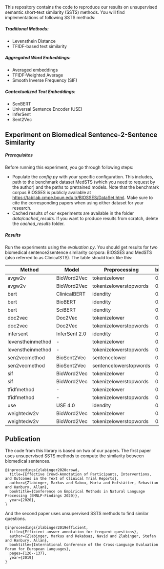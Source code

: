 This repository contains the code to reproduce our results on unsupervised semantic short-text similarity (SSTS) methods. You will find 
implementations of following SSTS methods:

##### Traditional Methods:
* Levensthein Distance
* TFIDF-based text similarity
##### Aggregated Word Embeddings:
* Averaged embeddings
* TFIDF-Weighted Average
* Smooth Inverse Frequency (SIF)

##### Contextualized Text Embeddings:
* SenBERT
* Universal Sentence Encoder (USE)
* InferSent
* Sent2Vec

## Experiment on Biomedical Sentence-2-Sentence Similarity

##### Prerequisites
Before running this experiment, you go through following steps:
* Populate the *config.py* with your specific configuration. This includes, path to the benchmark dataset MedSTS (which you need to request by the author) and the paths to pretrained models. Note that the benchmark corpus BIOSSES is publicly available at https://tabilab.cmpe.boun.edu.tr/BIOSSES/DataSet.html. Make sure to cite the corresponding papers when using either dataset for your research.
* Cached results of our experiments are available in the folder *data/cached_results*. If you want to produce results from scratch, delete the *cached_results* folder.

##### Results
Run the experiments using the *evaluation.py*. You should get results for two biomedical sentence2sentence similarity corpora: BIOSSES and MedSTS (also referred to as ClinicalSTS). The table should look like this:

| Method            | Model         | Preprocessing          |   biosses_pear |   medsts_all_pear |   AVG |
|-------------------|---------------|------------------------|----------------|-------------------|-------|
| avgw2v            | BioWord2Vec   | tokenizelower          |           0.61 |              0.72 |  0.66 |
| avgw2v            | BioWord2Vec   | tokenizelowerstopwords |           0.72 |              0.77 |  0.75 |
| bert              | ClinicalBERT  | idendity               |           0.65 |              0.69 |  0.67 |
| bert              | BioBERT       | idendity               |           0.78 |              0.58 |  0.68 |
| bert              | SciBERT       | idendity               |           0.60 |              0.68 |  0.64 |
| doc2vec           | Doc2Vec       | tokenizelower          |           0.81 |              0.75 |  0.78 |
| doc2vec           | Doc2Vec       | tokenizelowerstopwords |           0.80 |              0.76 |  0.78 |
| infersent         | InferSent 2.0 | idendity               |           0.49 |              0.65 |  0.57 |
| levenstheinmethod | -             | tokenizelower          |           0.55 |              0.64 |  0.60 |
| levenstheinmethod | -             | tokenizelowerstopwords |           0.64 |              0.69 |  0.66 |
| sen2vecmethod     | BioSent2Vec   | sentencelower          |           0.81 |              0.74 |  0.78 |
| sen2vecmethod     | BioSent2Vec   | sentencelowerstopwords |           0.81 |              0.77 |  0.79 |
| sif               | BioWord2Vec   | tokenizelower          |           0.79 |              0.75 |  0.77 |
| sif               | BioWord2Vec   | tokenizelowerstopwords |           0.78 |              0.76 |  0.77 |
| tfidfmethod       | -             | tokenizelower          |           0.74 |              0.70 |  0.72 |
| tfidfmethod       | -             | tokenizelowerstopwords |           0.74 |              0.73 |  0.74 |
| use               | USE 4.0       | idendity               |           0.66 |              0.72 |  0.69 |
| weightedw2v       | BioWord2Vec   | tokenizelower          |           0.73 |              0.75 |  0.74 |
| weightedw2v       | BioWord2Vec   | tokenizelowerstopwords |           0.76 |              0.77 |  0.76 |


## Publication
The code from this library is based on two of our papers. The first paper uses unsupervised SSTS methods to compute the similarity between biomedical sentences.
```
@inproceedings{zlabinger2020crowd,
  title={Effective Crowd-Annotation of Participants, Interventions, and Outcomes in the Text of Clinical Trial Reports},
  author={Zlabinger, Markus and Sabou, Marta and Hofstätter, Sebastian and Hanbury, Allan},
  booktitle={Conference on Empirical Methods in Natural Language Processing (EMNLP-Findings 2020)},
  year={2020},
}
```
And the second paper uses unsupervised SSTS methods to find similar questions.
```
@inproceedings{zlabinger2019efficient,
  title={Efficient answer-annotation for frequent questions},
  author={Zlabinger, Markus and Rekabsaz, Navid and Zlabinger, Stefan and Hanbury, Allan},
  booktitle={International Conference of the Cross-Language Evaluation Forum for European Languages},
  pages={126--137},
  year={2019}
}
```

